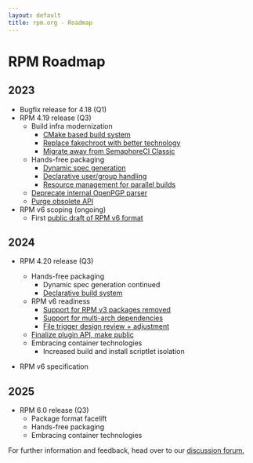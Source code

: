 ```yaml
---
layout: default
title: rpm.org - Roadmap
---
```


# RPM Roadmap

## 2023
* Bugfix release for 4.18 (Q1)
* RPM 4.19 release (Q3)
  * Build infra modernization
    * [CMake based build system](https://github.com/rpm-software-management/rpm/pull/2096)
    * [Replace fakechroot with better technology](https://github.com/rpm-software-management/rpm/issues/1580)
    * [Migrate away from SemaphoreCI Classic](https://github.com/rpm-software-management/rpm/issues/2569)
  * Hands-free packaging
    * [Dynamic spec generation](https://github.com/rpm-software-management/rpm/discussions/2032)
    * [Declarative user/group handling](https://github.com/rpm-software-management/rpm/issues/1032)
    * [Resource management for parallel builds](https://github.com/rpm-software-management/rpm/issues/804)
  * [Deprecate internal OpenPGP parser](https://github.com/rpm-software-management/rpm/issues/1935)
  * [Purge obsolete API](https://github.com/rpm-software-management/rpm/issues/1989)
* RPM v6 scoping (ongoing)
  * First [public draft of RPM v6 format](https://github.com/rpm-software-management/rpm/discussions/2374)

## 2024
* RPM 4.20 release (Q3)
  * Hands-free packaging
    * Dynamic spec generation continued
    * [Declarative build system](https://github.com/rpm-software-management/rpm/issues/1087)
  * RPM v6 readiness
    * [Support for RPM v3 packages removed](https://github.com/rpm-software-management/rpm/issues/1107)
    * [Support for multi-arch dependencies](https://github.com/rpm-software-management/rpm/issues/2197)
    * [File trigger design review + adjustment](https://github.com/rpm-software-management/rpm/issues/2655)
  * [Finalize plugin API, make public](https://github.com/rpm-software-management/rpm/issues/1536)
  * Embracing container technologies
    * Increased build and install scriptlet isolation

* RPM v6 specification

## 2025
* RPM 6.0 release (Q3)
  * Package format facelift
  * Hands-free packaging
  * Embracing container technologies

For further information and feedback, head over to our [discussion forum.](https://github.com/rpm-software-management/rpm/discussions/2015)
